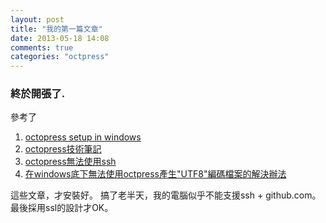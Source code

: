 ```yaml
---
layout: post
title: "我的第一篇文章"
date: 2013-05-18 14:08
comments: true
categories: "octpress"
---
```

### 終於開張了.
參考了

1. [octopress setup in windows](http://tech.marsw.tw/blog/2012/11/23/setup-octopress-on-windows-from-zero-to-100/) 
2. [octopress技術筆記](http://zerodie.github.io/blog/2012/01/19/octopress-github-pages/)
3. [octopress無法使用ssh](http://teddywu.info/blog/2013/03/16/octopree-rake-deploy-ssh-connect-timed-out/)
4. [在windows底下無法使用octpress產生"UTF8"編碼檔案的解決辦法](http://larry0529.github.io/blog/2012/04/29/20120429/)

這些文章，才安裝好。
搞了老半天，我的電腦似乎不能支援ssh + github.com。最後採用ssl的設計才OK。